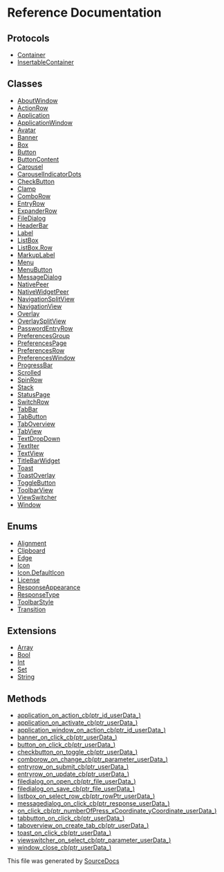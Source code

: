 # Reference Documentation

## Protocols

-   [Container](protocols/Container.md)
-   [InsertableContainer](protocols/InsertableContainer.md)

## Classes

-   [AboutWindow](classes/AboutWindow.md)
-   [ActionRow](classes/ActionRow.md)
-   [Application](classes/Application.md)
-   [ApplicationWindow](classes/ApplicationWindow.md)
-   [Avatar](classes/Avatar.md)
-   [Banner](classes/Banner.md)
-   [Box](classes/Box.md)
-   [Button](classes/Button.md)
-   [ButtonContent](classes/ButtonContent.md)
-   [Carousel](classes/Carousel.md)
-   [CarouselIndicatorDots](classes/CarouselIndicatorDots.md)
-   [CheckButton](classes/CheckButton.md)
-   [Clamp](classes/Clamp.md)
-   [ComboRow](classes/ComboRow.md)
-   [EntryRow](classes/EntryRow.md)
-   [ExpanderRow](classes/ExpanderRow.md)
-   [FileDialog](classes/FileDialog.md)
-   [HeaderBar](classes/HeaderBar.md)
-   [Label](classes/Label.md)
-   [ListBox](classes/ListBox.md)
-   [ListBox.Row](classes/ListBox.Row.md)
-   [MarkupLabel](classes/MarkupLabel.md)
-   [Menu](classes/Menu.md)
-   [MenuButton](classes/MenuButton.md)
-   [MessageDialog](classes/MessageDialog.md)
-   [NativePeer](classes/NativePeer.md)
-   [NativeWidgetPeer](classes/NativeWidgetPeer.md)
-   [NavigationSplitView](classes/NavigationSplitView.md)
-   [NavigationView](classes/NavigationView.md)
-   [Overlay](classes/Overlay.md)
-   [OverlaySplitView](classes/OverlaySplitView.md)
-   [PasswordEntryRow](classes/PasswordEntryRow.md)
-   [PreferencesGroup](classes/PreferencesGroup.md)
-   [PreferencesPage](classes/PreferencesPage.md)
-   [PreferencesRow](classes/PreferencesRow.md)
-   [PreferencesWindow](classes/PreferencesWindow.md)
-   [ProgressBar](classes/ProgressBar.md)
-   [Scrolled](classes/Scrolled.md)
-   [SpinRow](classes/SpinRow.md)
-   [Stack](classes/Stack.md)
-   [StatusPage](classes/StatusPage.md)
-   [SwitchRow](classes/SwitchRow.md)
-   [TabBar](classes/TabBar.md)
-   [TabButton](classes/TabButton.md)
-   [TabOverview](classes/TabOverview.md)
-   [TabView](classes/TabView.md)
-   [TextDropDown](classes/TextDropDown.md)
-   [TextIter](classes/TextIter.md)
-   [TextView](classes/TextView.md)
-   [TitleBarWidget](classes/TitleBarWidget.md)
-   [Toast](classes/Toast.md)
-   [ToastOverlay](classes/ToastOverlay.md)
-   [ToggleButton](classes/ToggleButton.md)
-   [ToolbarView](classes/ToolbarView.md)
-   [ViewSwitcher](classes/ViewSwitcher.md)
-   [Window](classes/Window.md)

## Enums

-   [Alignment](enums/Alignment.md)
-   [Clipboard](enums/Clipboard.md)
-   [Edge](enums/Edge.md)
-   [Icon](enums/Icon.md)
-   [Icon.DefaultIcon](enums/Icon.DefaultIcon.md)
-   [License](enums/License.md)
-   [ResponseAppearance](enums/ResponseAppearance.md)
-   [ResponseType](enums/ResponseType.md)
-   [ToolbarStyle](enums/ToolbarStyle.md)
-   [Transition](enums/Transition.md)

## Extensions

-   [Array](extensions/Array.md)
-   [Bool](extensions/Bool.md)
-   [Int](extensions/Int.md)
-   [Set](extensions/Set.md)
-   [String](extensions/String.md)

## Methods

-   [application_on_action_cb(ptr_id_userData_)](methods/application_on_action_cb(ptr_id_userData_).md)
-   [application_on_activate_cb(ptr_userData_)](methods/application_on_activate_cb(ptr_userData_).md)
-   [application_window_on_action_cb(ptr_id_userData_)](methods/application_window_on_action_cb(ptr_id_userData_).md)
-   [banner_on_click_cb(ptr_userData_)](methods/banner_on_click_cb(ptr_userData_).md)
-   [button_on_click_cb(ptr_userData_)](methods/button_on_click_cb(ptr_userData_).md)
-   [checkbutton_on_toggle_cb(ptr_userData_)](methods/checkbutton_on_toggle_cb(ptr_userData_).md)
-   [comborow_on_change_cb(ptr_parameter_userData_)](methods/comborow_on_change_cb(ptr_parameter_userData_).md)
-   [entryrow_on_submit_cb(ptr_userData_)](methods/entryrow_on_submit_cb(ptr_userData_).md)
-   [entryrow_on_update_cb(ptr_userData_)](methods/entryrow_on_update_cb(ptr_userData_).md)
-   [filedialog_on_open_cb(ptr_file_userData_)](methods/filedialog_on_open_cb(ptr_file_userData_).md)
-   [filedialog_on_save_cb(ptr_file_userData_)](methods/filedialog_on_save_cb(ptr_file_userData_).md)
-   [listbox_on_select_row_cb(ptr_rowPtr_userData_)](methods/listbox_on_select_row_cb(ptr_rowPtr_userData_).md)
-   [messagedialog_on_click_cb(ptr_response_userData_)](methods/messagedialog_on_click_cb(ptr_response_userData_).md)
-   [on_click_cb(ptr_numberOfPress_xCoordinate_yCoordinate_userData_)](methods/on_click_cb(ptr_numberOfPress_xCoordinate_yCoordinate_userData_).md)
-   [tabbutton_on_click_cb(ptr_userData_)](methods/tabbutton_on_click_cb(ptr_userData_).md)
-   [taboverview_on_create_tab_cb(ptr_userData_)](methods/taboverview_on_create_tab_cb(ptr_userData_).md)
-   [toast_on_click_cb(ptr_userData_)](methods/toast_on_click_cb(ptr_userData_).md)
-   [viewswitcher_on_select_cb(ptr_parameter_userData_)](methods/viewswitcher_on_select_cb(ptr_parameter_userData_).md)
-   [window_close_cb(ptr_userData_)](methods/window_close_cb(ptr_userData_).md)

This file was generated by [SourceDocs](https://github.com/eneko/SourceDocs)